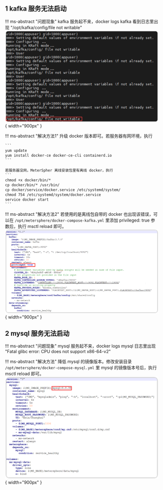 ## 1 kafka 服务无法启动
!!! ms-abstract "问题现象"
    kafka 服务起不来，docker logs kafka 看到日志里出现 "/opt/kafka/config/file not writable"
![接口测试](../img/ask_question/api_question/kafka起不来日志.png){ width="900px" }

!!! ms-abstract "解决方法1"
    升级 docker 版本即可。若服务器有网环境，执行

    ```
    yum update
    yum install docker-ce docker-ce-cli containerd.io
    ``` 
    
    若服务器没网，MeterSpher 离线安装包里有离线 docker，执行
    ```
    chmod +x docker/bin/*
    cp docker/bin/* /usr/bin/
    cp docker/service/docker.service /etc/systemd/system/
    chmod 754 /etc/systemd/system/docker.service
    service docker start
    ```

!!! ms-abstract "解决方法2"
    若使用的是离线包自带的 docker 也出现该错误，可以在 `/opt/metersphere/docker-compose-kafka.yml` 里添加 privileged: true 参数后，执行 msctl reload 即可。
![接口测试](../img/ask_question/api_question/kafka的yml添加特权.png){ width="900px" }

## 2 mysql 服务无法启动
!!! ms-abstract "问题现象"
    mysql 服务起不来，docker logs mysql 日志里出现 "Fatal glibc error: CPU does not support x86-64-v2"

!!! ms-abstract "解决方法"
    降低 mysql 的镜像版本。修改安装目录 `/opt/metersphere/docker-compose-mysql.yml` 里 mysql 的镜像版本号后，执行 msctl reload 即可。
![接口测试](../img/ask_question/api_question/降低mysql版本.png){ width="900px" }

